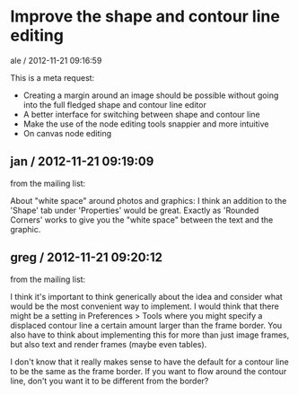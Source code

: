 
# Improve the shape and contour line editing

ale / 2012-11-21 09:16:59

This is a meta request:
- Creating a margin around an image should be possible without going into the full fledged shape and contour line editor
- A better interface for switching between shape and contour line
- Make the use of the node editing tools snappier and more intuitive
- On canvas node editing

## jan / 2012-11-21 09:19:09

from the mailing list:

About "white space" around photos and graphics: I think an addition to the 'Shape' tab under 'Properties' would be great. Exactly as 'Rounded Corners' works to give you the "white space" between the text and the graphic.

## greg / 2012-11-21 09:20:12

from the mailing list:

I think it's important to think generically about the idea and consider what would be the most convenient way to implement. I would think that 
there might be a setting in Preferences > Tools where you might specify a displaced contour line a certain amount larger than the frame border. 
You also have to think about implementing this for more than just image frames, but also text and render frames (maybe even tables).

I don't know that it really makes sense to have the default for a contour line to be the same as the frame border. If you want to flow around the contour line, don't you want it to be different from the border?
